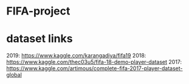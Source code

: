 # FIFA-project

# dataset links
2019: https://www.kaggle.com/karangadiya/fifa19
2018: https://www.kaggle.com/thec03u5/fifa-18-demo-player-dataset
2017: https://www.kaggle.com/artimous/complete-fifa-2017-player-dataset-global
